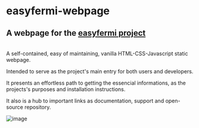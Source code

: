 # easyfermi-webpage
## A webpage for the <a href="https://github.com/ranieremenezes/easyfermi">easyfermi project </a>

<br>
A self-contained, easy of maintaining, vanilla HTML-CSS-Javascript static webpage. 

Intended to serve as the project's main entry for both users and developers. 

It presents an effortless path to getting the essencial informations, as the projects's purposes and installation instructions.

It also is a hub to important links as documentation, support and open-source repository.

![image](https://github.com/clodoN1109/easyfermi-webpage/assets/104923248/a7514ed6-0479-44ff-aa92-223690f3207f)
